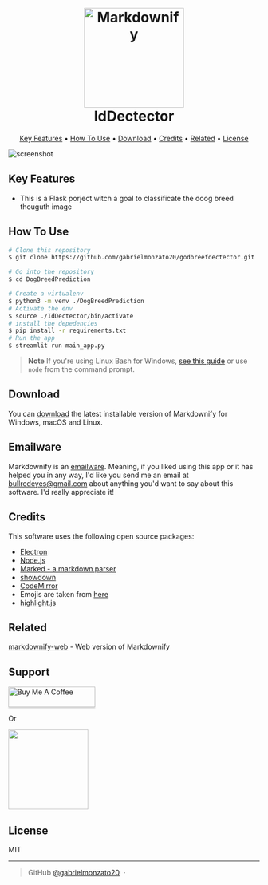 
<h1 align="center">
  <br>
  <a href="http://www.amitmerchant.com/electron-markdownify"><img src="https://images.idgesg.net/images/article/2020/07/machine-learning-and-mlops-hpe-ezmeral-softwaretg-100851051-large.jpg" alt="Markdownify" width="200"></a>
  <br>
  IdDectector 
  <br>
</h1>


<p align="center">
  <a href="#key-features">Key Features</a> •
  <a href="#how-to-use">How To Use</a> •
  <a href="#download">Download</a> •
  <a href="#credits">Credits</a> •
  <a href="#related">Related</a> •
  <a href="#license">License</a>
</p>

![screenshot](https://opencv.org/wp-content/uploads/2021/02/1_HfZmZayUqnYioPC9qTfd4A.png)

## Key Features
* This is a Flask porject witch a goal to classificate the doog breed thouguth image 
## How To Use


```bash
# Clone this repository
$ git clone https://github.com/gabrielmonzato20/godbreefdectector.git

# Go into the repository
$ cd DogBreedPrediction

# Create a virtualenv 
$ python3 -m venv ./DogBreedPrediction
# Activate the env
$ source ./IdDectector/bin/activate
# install the depedencies 
$ pip install -r requirements.txt
# Run the app
$ streamlit run main_app.py
```

> **Note**
> If you're using Linux Bash for Windows, [see this guide](https://www.howtogeek.com/261575/how-to-run-graphical-linux-desktop-applications-from-windows-10s-bash-shell/) or use `node` from the command prompt.


## Download

You can [download](https://github.com/amitmerchant1990/electron-markdownify/releases/tag/v1.2.0) the latest installable version of Markdownify for Windows, macOS and Linux.

## Emailware

Markdownify is an [emailware](https://en.wiktionary.org/wiki/emailware). Meaning, if you liked using this app or it has helped you in any way, I'd like you send me an email at <bullredeyes@gmail.com> about anything you'd want to say about this software. I'd really appreciate it!

## Credits

This software uses the following open source packages:

- [Electron](http://electron.atom.io/)
- [Node.js](https://nodejs.org/)
- [Marked - a markdown parser](https://github.com/chjj/marked)
- [showdown](http://showdownjs.github.io/showdown/)
- [CodeMirror](http://codemirror.net/)
- Emojis are taken from [here](https://github.com/arvida/emoji-cheat-sheet.com)
- [highlight.js](https://highlightjs.org/)

## Related

[markdownify-web](https://github.com/amitmerchant1990/markdownify-web) - Web version of Markdownify

## Support

<a href="https://www.buymeacoffee.com/5Zn8Xh3l9" target="_blank"><img src="https://www.buymeacoffee.com/assets/img/custom_images/purple_img.png" alt="Buy Me A Coffee" style="height: 41px !important;width: 174px !important;box-shadow: 0px 3px 2px 0px rgba(190, 190, 190, 0.5) !important;-webkit-box-shadow: 0px 3px 2px 0px rgba(190, 190, 190, 0.5) !important;" ></a>

<p>Or</p> 

<a href="https://www.patreon.com/amitmerchant">
	<img src="https://c5.patreon.com/external/logo/become_a_patron_button@2x.png" width="160">
</a>

## License

MIT

---

> GitHub [@gabrielmonzato20](https://github.com/gabrielmonzato20) &nbsp;&middot;&nbsp;


